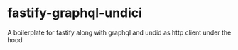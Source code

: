 # fastify-graphql-undici
A boilerplate for fastify along with graphql and undid as http client under the hood
